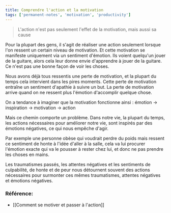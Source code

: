```yaml
---
title: Comprendre l'action et la motivation
tags: ['permanent-notes', 'motivation', 'productivity']
---
```


> L'action n'est pas seulement l'effet de la motivation, mais aussi sa cause

Pour la plupart des gens, il s'agit de réaliser une action seulement lorsque l'on ressent un certain niveau de motivation. Et cette motivation se manifeste uniquement via un sentiment d'émotion. Ils voient quelqu'un jouer de la guitare, alors cela leur donne envie d'apprendre à jouer de la guitare. Ce n'est pas une bonne façon de voir les choses. 

Nous avons déjà tous ressentis une perte de motivation, et la plupart du temps cela intervient dans les pires moments. Cette perte de motivation entraîne un sentiment d'apathie à suivre un but. La perte de motivation arrive quand on ne ressent plus l'émotion d'accomplir quelque chose.

On a tendance à imaginer que la motivation fonctionne ainsi : émotion -> inspiration -> motivation -> action 

Mais ce chemin comporte un problème. Dans notre vie, la plupart du temps, les actions nécessaires pour améliorer notre vie, sont inspirés par des émotions négatives, ce qui nous empêche d'agir. 

Par exemple une personne obèse qui voudrait perdre du poids mais ressent ce sentiment de honte à l'idée d'aller à la salle, cela va lui procurer l'émotion exacte qui va le pousser à rester chez lui, et donc ne pas prendre les choses en mains. 

 Les traumatismes passés, les attentes négatives et les sentiments de culpabilité, de honte et de peur nous détournent souvent des actions nécessaires pour surmonter ces mêmes traumatismes, attentes négatives et émotions négatives. 

### Référence:
- [[Comment se motiver et passer à l'action]]